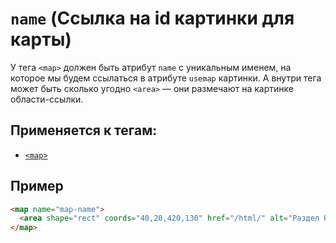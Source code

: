 # `name` (Ссылка на id картинки для карты)

У тега `<map>` должен быть атрибут `name` с уникальным именем, на которое мы будем ссылаться в атрибуте `usemap` картинки. А внутри тега может быть сколько угодно `<area>` — они размечают на картинке области-ссылки.

## Применяется к тегам:

- [`<map>`](<../TAGS MEDIA/map (КОНТЕЙНЕР ДЛЯ AREA).md>)

## Пример

```html
<map name="map-name">
  <area shape="rect" coords="40,20,420,130" href="/html/" alt="Раздел HTML" />
</map>
```
